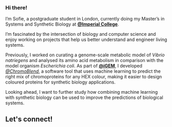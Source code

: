 ### Hi there!

I’m Sofie, a postgraduate student in London, currently doing my Master’s in Systems and Synthetic Biology at [**@Imperial College**](https://github.com/imperialcollegelondon).

I’m fascinated by the intersection of biology and computer science and enjoy working on projects that help us better understand and engineer living systems.

Previously, I worked on curating a genome-scale metabolic model of *Vibrio natriegens* and analysed its amino acid metabolism in comparison with the model organism *Escherichia coli*. 
As part of [**@iGEM**](https://gitlab.igem.org/2024/duesseldorf), I developed [*@ChromoBlend*](https://gitlab.igem.org/2024/software-tools/duesseldorf), a software tool that uses machine learning to predict the right mix of chromoproteins for any HEX colour, making it easier to design coloured proteins for synthetic biology applications.

Looking ahead, I want to further study how combining machine learning with synthetic biology can be used to improve the predictions of biological systems. 

## Let's connect!

<!--
**SofieRu/SofieRu** is a ✨ _special_ ✨ repository because its `README.md` (this file) appears on your GitHub profile.

Here are some ideas to get you started:
- I’m Sofie, a postgraduate student in London, currently doing my Master’s in Systems and Synthetic Biology at Imperial College London.
- I’m Sofie, a Master’s student at Imperial College London, studying Systems and Synthetic Biology.
- I’m fascinated by the intersection of biology and computer science and I enjoy working on computational biology projects that help us better understand and engineer living systems.
- 🔭 I’m currently working on ...
- 🌱 I’m currently learning ...
- 📫 How to reach me: ...

My links: https://github.com/stelmo/VibrioNatriegens, 

Gazi's ReadMe:

### Hi there! <img src="https://emojis.slackmojis.com/emojis/images/1536351075/4594/blob-wave.gif" width="25"/>

I'm [**Gazi**](https://gazijarin.com), a software engineer and artist in New York City.

I currently work as a software engineer at [**@Google**](https://github.com/google), where I help build Proxybidder ML models that make Google Search money. Previously, I was at [**@Amazon**](https://github.com/aws) and [**@Pinterest**](https://github.com/pinterest).

I'm fascinated by large-scale, high-impact products and have worked on industry-leading services as well as apps that have 100M+ installs. I have contributed to major feature launches and automating systems in customer-facing consoles with high traffic.

Outside of work, I'm interested in following the developments of science. I make [art](https://polyliths.tumblr.com/), play video games and make tech-related content (over 1M+ combined followers and counting).

#### Let's connect!
[<img alt="Medium" src="https://img.shields.io/badge/Medium-%23000000.svg?&style=for-the-badge&logo=Medium&logoColor=white" />](https://medium.com/@gazijarin.ai)
[<img alt="LinkedIn" src="https://img.shields.io/badge/LinkedIn-%230E76A8.svg?&style=for-the-badge&logo=LinkedIn&logoColor=white" />](https://linkedin.com/in/gazijarin)

-->
